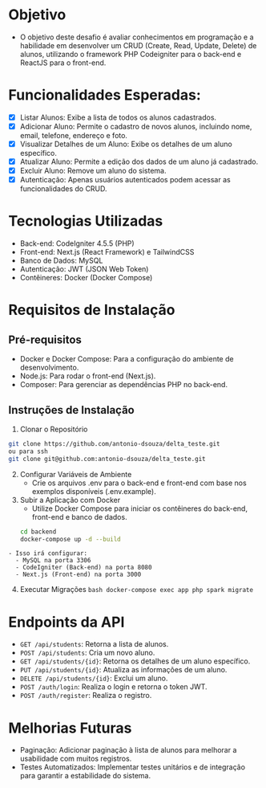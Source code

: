 # Objetivo
- O objetivo deste desafio é avaliar conhecimentos em programação e a
habilidade em desenvolver um CRUD (Create, Read, Update, Delete) de alunos, utilizando
o framework PHP Codeigniter para o back-end e ReactJS para o front-end.

# Funcionalidades Esperadas:
- [x] Listar Alunos: Exibe a lista de todos os alunos cadastrados.
- [x] Adicionar Aluno: Permite o cadastro de novos alunos, incluindo nome, email, telefone, endereço e foto.
- [x] Visualizar Detalhes de um Aluno: Exibe os detalhes de um aluno específico.
- [x] Atualizar Aluno: Permite a edição dos dados de um aluno já cadastrado.
- [x] Excluir Aluno: Remove um aluno do sistema.
- [x] Autenticação: Apenas usuários autenticados podem acessar as funcionalidades do CRUD.

# Tecnologias Utilizadas
- Back-end: CodeIgniter 4.5.5 (PHP)
- Front-end: Next.js (React Framework) e TailwindCSS
- Banco de Dados: MySQL
- Autenticação: JWT (JSON Web Token)
- Contêineres: Docker (Docker Compose)

# Requisitos de Instalação
## Pré-requisitos
- Docker e Docker Compose: Para a configuração do ambiente de desenvolvimento.
- Node.js: Para rodar o front-end (Next.js).
- Composer: Para gerenciar as dependências PHP no back-end.

## Instruções de Instalação
  1. Clonar o Repositório
  ```bash
  git clone https://github.com/antonio-dsouza/delta_teste.git
  ou para ssh
  git clone git@github.com:antonio-dsouza/delta_teste.git
  ```
  2. Configurar Variáveis de Ambiente
     - Crie os arquivos .env para o back-end e front-end com base nos exemplos disponíveis (.env.example).
  3. Subir a Aplicação com Docker
     - Utilize Docker Compose para iniciar os contêineres do back-end, front-end e banco de dados.
      ```bash
      cd backend
      docker-compose up -d --build
      ```
    - Isso irá configurar:
      - MySQL na porta 3306
      - CodeIgniter (Back-end) na porta 8080
      - Next.js (Front-end) na porta 3000
  4. Executar Migrações
    ```bash
    docker-compose exec app php spark migrate
    ```
# Endpoints da API
- ```GET /api/students```: Retorna a lista de alunos.
- ```POST /api/students```: Cria um novo aluno.
- ```GET /api/students/{id}```: Retorna os detalhes de um aluno específico.
- ```PUT /api/students/{id}```: Atualiza as informações de um aluno.
- ```DELETE /api/students/{id}```: Exclui um aluno.
- ```POST /auth/login```: Realiza o login e retorna o token JWT.
- ```POST /auth/register```: Realiza o registro.

# Melhorias Futuras
- Paginação: Adicionar paginação à lista de alunos para melhorar a usabilidade com muitos registros.
- Testes Automatizados: Implementar testes unitários e de integração para garantir a estabilidade do sistema.
